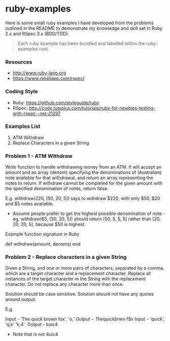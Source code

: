 ruby-examples
=============

Here is some small ruby examples I have developed from the problems outlined in the README to demonstrate my knowledge and skill set in Ruby 2.x and RSpec 3.x (BDD/TDD). 

> Each ruby example has been bundled and labelled within the ruby-examples root.

### Resources

- http://www.ruby-lang.org
- https://www.relishapp.com/rspec/

### Coding Style

- Ruby: https://github.com/styleguide/ruby
- RSpec: http://code.tutsplus.com/tutorials/ruby-for-newbies-testing-with-rspec--net-21297

### Examples List

1. ATM Withdraw
2. Replace Characters in a given String

### Problem 1 - ATM Withdraw

Write function to handle withdrawing money from an ATM. It will accept an amount and an array (denom) specifying the denominations of (Australian) note available for that withdrawal, and return an array representing the notes to return. If withdraw cannot be completed for the given amount with the specified denomination of notes, return false. 

E.g. withdraw(220, [50, 20, 5]) says to withdraw $220, with only $50, $20 and $5 notes available.

* Assume people prefer to get the highest possible denomination of note - eg, withdraw(65, [50, 20, 5]) should return [50, 5, 5, 5] rather than [20, 20, 20, 5], because $50 is highest.  

Example function signature in Ruby

def withdraw(amount, denoms) 
end

### Problem 2 - Replace characters in a given String

Given a String, and one or more pairs of characters, separated by a comma, which are a target character and a replacement character. Replace all instances of the target character in the String with the replacement character.  Do not replace any character more than once.

Solution should be case sensitive. Solution should not have any quotes around output.  

E.g. 

Input -  'The quick brown fox', 'o,$'    Output - The quick br$wn f$x 
Input -  'quick', 'q,k' 'k,4'    Output - kuic4  

* Note that is not 4uic4
